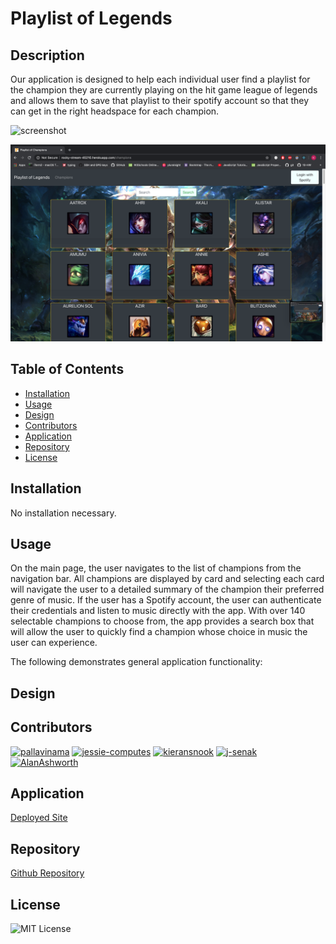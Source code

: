# Playlist of Legends

## Description

Our application is designed to help each individual user find a playlist for the champion they are currently playing on the hit game league of legends and allows them to save that playlist to their spotify account so that they can get in the right headspace for each champion.

![screenshot](Homepage.png)

![screenshot](Championspage.png)

## Table of Contents

* [Installation](#installation)
* [Usage](#usage)
* [Design](#design)
* [Contributors](#contributors)
* [Application](#application)
* [Repository](#repository)
* [License](#license)

## Installation

No installation necessary.

## Usage

On the main page, the user navigates to the list of champions from the navigation bar. All champions are displayed by card and selecting each card will navigate the user to a detailed summary of the champion their preferred genre of music. If the user has a Spotify account, the user can authenticate their credentials and listen to music directly with the app. With over 140 selectable champions to choose from, the app provides a search box that will allow the user to quickly find a champion whose choice in music the user can experience.

The following demonstrates general application functionality:

<!-- ![steam-comparison demo](./images/<demoimage>) -->

## Design

<!-- List of champs and genre 
- embed code example:
 <iframe src="https://open.spotify.com/embed/playlist/2DsYfCPWDxZtFzHRj9mO4h" width="300" height="380" frameborder="0" allowtransparency="true" allow="encrypted-media"></iframe> -->

<!-- ![screenshot](./images/<design>) -->

## Contributors

<a href="https://github.com/pallavinama"><img src="https://avatars1.githubusercontent.com/u/61402034?v=4" alt="pallavinama" width="75px" height="75px" /></a> <a href="https://github.com/jessie-computes"><img src="https://avatars0.githubusercontent.com/u/60405600?v=4" alt="jessie-computes" width="75px" height="75px" /></a> <a href="https://github.com/kieransnook"><img src="https://avatars0.githubusercontent.com/u/60150435?v=4" alt="kieransnook" width="75px" height="75px" /></a> <a href="https://github.com/j-senak"><img src="https://avatars3.githubusercontent.com/u/59843943?v=4" alt="j-senak" width="75px" height="75px" /></a> <a href="https://github.com/AlanAshworth"><img src="https://avatars3.githubusercontent.com/u/54105679?v=4" alt="AlanAshworth" width="75px" height="75px" /></a>

## Application

[Deployed Site](https://still-citadel-22646.herokuapp.com/)

## Repository

[Github Repository](https://github.com/AlanAshworth/Project3-Playlists-of-Legends)

## License

![MIT License](https://img.shields.io/apm/l/atomic-design-ui.svg?)
